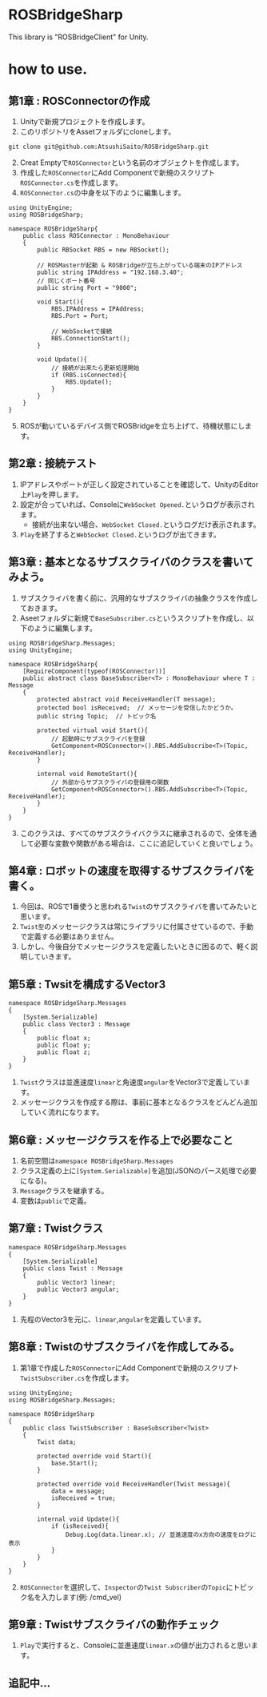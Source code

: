 # ROSBridgeSharp
This library is "ROSBridgeClient"  for Unity.

# how to use.

## 第1章 : ROSConnectorの作成

1. Unityで新規プロジェクトを作成します。
2. このリポジトリをAssetフォルダにcloneします。
```
git clone git@github.com:AtsushiSaito/ROSBridgeSharp.git
```
2. Creat Emptyで`ROSConnector`という名前のオブジェクトを作成します。
3. 作成した`ROSConnector`にAdd Componentで新規のスクリプト`ROSConnector.cs`を作成します。
4. `ROSConnector.cs`の中身を以下のように編集します。

```
using UnityEngine;
using ROSBridgeSharp;

namespace ROSBridgeSharp{
    public class ROSConnector : MonoBehaviour
    {
        public RBSocket RBS = new RBSocket();

        // ROSMasterが起動 & ROSBridgeが立ち上がっている端末のIPアドレス
        public string IPAddress = "192.168.3.40";
        // 同じくポート番号
        public string Port = "9000";

        void Start(){
            RBS.IPAddress = IPAddress;
            RBS.Port = Port;

            // WebSocketで接続
            RBS.ConnectionStart();
        }

        void Update(){
            // 接続が出来たら更新処理開始
            if (RBS.isConnected){
                RBS.Update();
            }
        }
    }
}
```
5. ROSが動いているデバイス側でROSBridgeを立ち上げて、待機状態にします。

## 第2章 : 接続テスト
1. IPアドレスやポートが正しく設定されていることを確認して、UnityのEditor上`Play`を押します。
2. 設定が合っていれば、Consoleに`WebSocket Opened.`というログが表示されます。
	* 接続が出来ない場合、`WebSocket Closed.`というログだけ表示されます。
3. `Play`を終了すると`WebSocket Closed.`というログが出てきます。

## 第3章 : 基本となるサブスクライバのクラスを書いてみよう。
1. サブスクライバを書く前に、汎用的なサブスクライバの抽象クラスを作成しておきます。
2. Aseetフォルダに新規で`BaseSubscriber.cs`というスクリプトを作成し、以下のように編集します。
```
using ROSBridgeSharp.Messages;
using UnityEngine;

namespace ROSBridgeSharp{
    [RequireComponent(typeof(ROSConnector))]
    public abstract class BaseSubscriber<T> : MonoBehaviour where T : Message
    {
        protected abstract void ReceiveHandler(T message);
        protected bool isReceived;  // メッセージを受信したかどうか。
        public string Topic;  // トピック名

        protected virtual void Start(){
            // 起動時にサブスクライバを登録
            GetComponent<ROSConnector>().RBS.AddSubscribe<T>(Topic, ReceiveHandler);
        }

        internal void RemoteStart(){
            // 外部からサブスクライバの登録用の関数
            GetComponent<ROSConnector>().RBS.AddSubscribe<T>(Topic, ReceiveHandler);
        }
    }
}
```
3. このクラスは、すべてのサブスクライバクラスに継承されるので、全体を通して必要な変数や関数がある場合は、ここに追記していくと良いでしょう。

## 第4章 : ロボットの速度を取得するサブスクライバを書く。
1. 今回は、ROSで1番使うと思われる`Twist`のサブスクライバを書いてみたいと思います。
2. `Twist型`のメッセージクラスは常にライブラリに付属させているので、手動で定義する必要はありません。
3. しかし、今後自分でメッセージクラスを定義したいときに困るので、軽く説明していきます。

## 第5章 : Twsitを構成するVector3
```
namespace ROSBridgeSharp.Messages
{
    [System.Serializable]
    public class Vector3 : Message
    {
        public float x;
        public float y;
        public float z;
    }
}
```
1. `Twist`クラスは並進速度`linear`と角速度`angular`をVector3で定義しています。
2. メッセージクラスを作成する際は、事前に基本となるクラスをどんどん追加していく流れになります。

## 第6章 : メッセージクラスを作る上で必要なこと
1. 名前空間は`namespace ROSBridgeSharp.Messages`
2. クラス定義の上に`[System.Serializable]`を追加(JSONのパース処理で必要になる)。
3. `Message`クラスを継承する。
4. 変数は`public`で定義。

## 第7章 : Twistクラス
```
namespace ROSBridgeSharp.Messages
{
    [System.Serializable]
    public class Twist : Message
    {
        public Vector3 linear;
        public Vector3 angular;
    }
}
```
1. 先程のVector3を元に、`linear`,`angular`を定義しています。

## 第8章 : Twistのサブスクライバを作成してみる。
1. 第1章で作成した`ROSConnector`にAdd Componentで新規のスクリプト`TwistSubscriber.cs`を作成します。

```
using UnityEngine;
using ROSBridgeSharp.Messages;

namespace ROSBridgeSharp
{
    public class TwistSubscriber : BaseSubscriber<Twist>
    {
        Twist data;

        protected override void Start(){
            base.Start();
        }

        protected override void ReceiveHandler(Twist message){
            data = message;
            isReceived = true;
        }

        internal void Update(){
            if (isReceived){
                Debug.Log(data.linear.x); // 並進速度のx方向の速度をログに表示
            }
        }
    }
}
```
2. `ROSConnector`を選択して、`Inspector`の`Twist Subscriber`の`Topic`にトピック名を入力します(例: /cmd_vel)

## 第9章 : Twistサブスクライバの動作チェック
1. `Play`で実行すると、Consoleに並進速度`linear.x`の値が出力されると思います。

## 追記中...